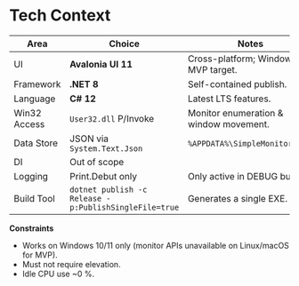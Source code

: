 # Tech Context

| Area | Choice | Notes |
|------|--------|-------|
| UI           | **Avalonia UI 11** | Cross-platform; Windows is MVP target. |
| Framework    | **.NET 8**        | Self-contained publish. |
| Language     | **C# 12**         | Latest LTS features. |
| Win32 Access | `User32.dll` P/Invoke | Monitor enumeration & window movement. |
| Data Store   | JSON via `System.Text.Json` | `%APPDATA%\SimpleMonitorTool`. |
| DI           | Out of scope |
| Logging      | Print.Debut only | Only active in DEBUG builds. |
| Build Tool   | `dotnet publish -c Release -p:PublishSingleFile=true` | Generates a single EXE. |

**Constraints**

* Works on Windows 10/11 only (monitor APIs unavailable on Linux/macOS for MVP).
* Must not require elevation.
* Idle CPU use ~0 %.
